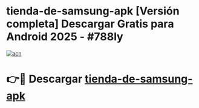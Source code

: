 # tienda-de-samsung-apk  [Versión completa] Descargar Gratis para Android 2025 - #788ly

[![acn](https://github.com/user-attachments/assets/0f9c940e-d8b0-45ae-aac7-cd30a18b3e1c)](https://apps.freeplayer.one?title=tienda-de-samsung-apk&ref=9F)

# 👉🔴 Descargar [tienda-de-samsung-apk](https://apps.freeplayer.one?title=tienda-de-samsung-apk&ref=9F)